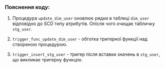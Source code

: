 ### Пояснення коду:

1. Процедура `update_dim_user` оновлює рядки в таблиці `dim_user` відповідно до SCD типу атрибутів. Опісля чого очищає табличку `stg_user`.  

2. `trigger_func_update_dim_user` - обготка тригерної функції над створеною процедурою.  

3. `trigger_insert_stg_user` - тригер після вставки значень в `stg_user`, що викликає тригерну функцію.  